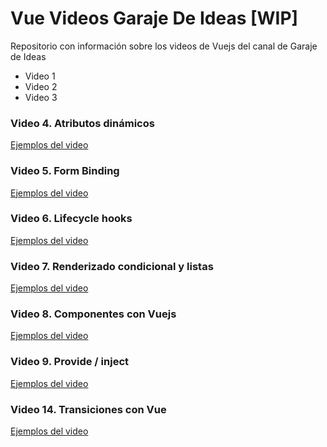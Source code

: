 # Vue Videos Garaje De Ideas [WIP]

Repositorio con información sobre los videos de Vuejs del canal de Garaje de Ideas

- Video 1
- Video 2
- Video 3

### Video 4. Atributos dinámicos
[Ejemplos del video](./v4-binding/README.md)

### Video 5. Form Binding
[Ejemplos del video](./v5-form-binding/README.md)

### Video 6. Lifecycle hooks
[Ejemplos del video](./v6-lifecycle/README.md)

### Video 7. Renderizado condicional y listas
[Ejemplos del video](./v7-rendering-if-for/README.md)

### Video 8. Componentes con Vuejs
[Ejemplos del video](./v8-componentes/README.md)

### Video 9. Provide / inject
[Ejemplos del video](./v9-provide-inject/README.md)

### Video 14. Transiciones con Vue
[Ejemplos del video](./v14-transitions/README.md)